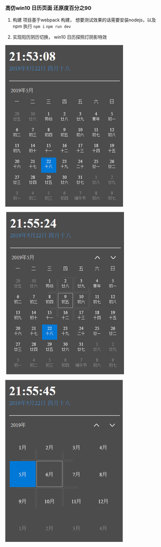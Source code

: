 ### 高仿win10 日历页面 还原度百分之90

1. 构建
   项目基于webpack 构建， 想要测试效果的话需要安装nodejs，以及npm 
   执行 
        `npm i` 
      `npm run dev`

2. 实现阳历阴历切换， win10 日历探照灯阴影特效

![实现效果图1](image/1.png)


![实现效果图2](image/2.png)


![实现效果图3](image/3.png)
